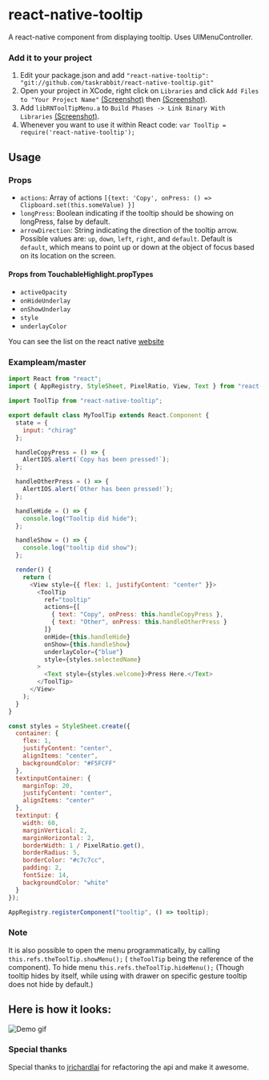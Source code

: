 # react-native-tooltip

A react-native component from displaying tooltip. Uses UIMenuController.

### Add it to your project

1. Edit your package.json and add `"react-native-tooltip": "git://github.com/taskrabbit/react-native-tooltip.git"`
2. Open your project in XCode, right click on `Libraries` and click `Add Files to "Your Project Name"` [(Screenshot)](http://url.brentvatne.ca/jQp8) then [(Screenshot)](http://url.brentvatne.ca/1gqUD).
3. Add `libRNToolTipMenu.a` to `Build Phases -> Link Binary With Libraries`
   [(Screenshot)](http://url.brentvatne.ca/17Xfe).
4. Whenever you want to use it within React code: `var ToolTip = require('react-native-tooltip');`

## Usage

### Props

- `actions`: Array of actions `[{text: 'Copy', onPress: () => Clipboard.set(this.someValue) }]`
- `longPress`: Boolean indicating if the tooltip should be showing on longPress, false by default.
- `arrowDirection`: String indicating the direction of the tooltip arrow. Possible values are: `up`, `down`, `left`, `right`, and `default`. Default is `default`, which means to point up or down at the object of focus based on its location on the screen.

#### Props from TouchableHighlight.propTypes

- `activeOpacity`
- `onHideUnderlay`
- `onShowUnderlay`
- `style`
- `underlayColor`

You can see the list on the react native [website](https://facebook.github.io/react-native/docs/touchablehighlight.html#content)

### Exampleam/master

```javascript
import React from "react";
import { AppRegistry, StyleSheet, PixelRatio, View, Text } from "react-native";

import ToolTip from "react-native-tooltip";

export default class MyToolTip extends React.Component {
  state = {
    input: "chirag"
  };

  handleCopyPress = () => {
    AlertIOS.alert(`Copy has been pressed!`);
  };

  handleOtherPress = () => {
    AlertIOS.alert(`Other has been pressed!`);
  };

  handleHide = () => {
    console.log("Tooltip did hide");
  };

  handleShow = () => {
    console.log("tooltip did show");
  };

  render() {
    return (
      <View style={{ flex: 1, justifyContent: "center" }}>
        <ToolTip
          ref="tooltip"
          actions={[
            { text: "Copy", onPress: this.handleCopyPress },
            { text: "Other", onPress: this.handleOtherPress }
          ]}
          onHide={this.handleHide}
          onShow={this.handleShow}
          underlayColor={"blue"}
          style={styles.selectedName}
        >
          <Text style={styles.welcome}>Press Here.</Text>
        </ToolTip>
      </View>
    );
  }
}

const styles = StyleSheet.create({
  container: {
    flex: 1,
    justifyContent: "center",
    alignItems: "center",
    backgroundColor: "#F5FCFF"
  },
  textinputContainer: {
    marginTop: 20,
    justifyContent: "center",
    alignItems: "center"
  },
  textinput: {
    width: 60,
    marginVertical: 2,
    marginHorizontal: 2,
    borderWidth: 1 / PixelRatio.get(),
    borderRadius: 5,
    borderColor: "#c7c7cc",
    padding: 2,
    fontSize: 14,
    backgroundColor: "white"
  }
});

AppRegistry.registerComponent("tooltip", () => tooltip);
```

### Note

It is also possible to open the menu programmatically, by calling `this.refs.theToolTip.showMenu();` ( `theToolTip` being the reference of the component).
To hide menu `this.refs.theToolTip.hideMenu();` (Though tooltip hides by itself, while using with drawer on specific gesture tooltip does not hide by default.)

## Here is how it looks:

![Demo gif](https://github.com/chirag04/react-native-tooltip/blob/master/screenshot.png)

### Special thanks

Special thanks to [jrichardlai](https://github.com/jrichardlai) for refactoring the api and make it awesome.
